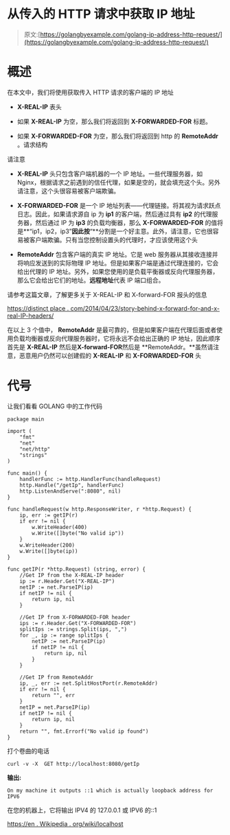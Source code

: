 # 从传入的 HTTP 请求中获取 IP 地址

> 原文:[https://golangbyexample.com/golang-ip-address-http-request/](https://golangbyexample.com/golang-ip-address-http-request/)

# **概述**

在本文中，我们将使用获取传入 HTTP 请求的客户端的 IP 地址

*   **X-REAL-IP** 表头

*   如果 **X-REAL-IP** 为空，那么我们将返回到 **X-FORWARDED-FOR** 标题。

*   如果 **X-FORWARDED-FOR** 为空，那么我们将返回到 http 的 **RemoteAddr** 。请求结构

请注意

*   **X-REAL-IP** 头只包含客户端机器的一个 IP 地址。一些代理服务器，如 Nginx，根据请求之前遇到的信任代理，如果是空的，就会填充这个头。另外请注意，这个头很容易被客户端欺骗。

*   **X-FORWARDED-FOR** 是一个 IP 地址列表——代理链接。将其视为请求跃点日志。因此，如果请求源自 ip 为 **ip1** 的客户端，然后通过具有 **ip2** 的代理服务器，然后通过 IP 为 **ip3** 的负载均衡器，那么 **X-FORWARDED-FOR** 的值将是**“ip1，ip2，ip3”**因此按**“**分割是一个好主意。此外，请注意，它也很容易被客户端欺骗。只有当您控制设置头的代理时，才应该使用这个头

*   **RemoteAddr** 包含客户端的真实 IP 地址。它是 web 服务器从其接收连接并将响应发送到的实际物理 IP 地址。但是如果客户端是通过代理连接的，它会给出代理的 IP 地址。另外，如果您使用的是负载平衡器或反向代理服务器，那么它会给出它们的地址。**远程地址**代表 IP 端口组合。

请参考这篇文章，了解更多关于 X-REAL-IP 和 X-forward-FOR 报头的信息

[https://distinct place . com/2014/04/23/story-behind-x-forward-for-and-x-real-IP-headers/](https://distinctplace.com/2014/04/23/story-behind-x-forwarded-for-and-x-real-ip-headers/)

在以上 3 个值中， **RemoteAddr** 是最可靠的，但是如果客户端在代理后面或者使用负载均衡器或反向代理服务器时，它将永远不会给出正确的 IP 地址，因此顺序首先是 **X-REAL-IP** 然后是**X-forward-FOR**然后是 **RemoteAddr。**虽然请注意，恶意用户仍然可以创建假的 **X-REAL-IP** 和 **X-FORWARDED-FOR** 头

# **代号**

让我们看看 GOLANG 中的工作代码

```
package main

import (
    "fmt"
    "net"
    "net/http"
    "strings"
)

func main() {
    handlerFunc := http.HandlerFunc(handleRequest)
    http.Handle("/getIp", handlerFunc)
    http.ListenAndServe(":8080", nil)
}

func handleRequest(w http.ResponseWriter, r *http.Request) {
    ip, err := getIP(r)
    if err != nil {
        w.WriteHeader(400)
        w.Write([]byte("No valid ip"))
    }
    w.WriteHeader(200)
    w.Write([]byte(ip))
}

func getIP(r *http.Request) (string, error) {
    //Get IP from the X-REAL-IP header
    ip := r.Header.Get("X-REAL-IP")
    netIP := net.ParseIP(ip)
    if netIP != nil {
        return ip, nil
    }

    //Get IP from X-FORWARDED-FOR header
    ips := r.Header.Get("X-FORWARDED-FOR")
    splitIps := strings.Split(ips, ",")
    for _, ip := range splitIps {
        netIP := net.ParseIP(ip)
        if netIP != nil {
            return ip, nil
        }
    }

    //Get IP from RemoteAddr
    ip, _, err := net.SplitHostPort(r.RemoteAddr)
    if err != nil {
        return "", err
    }
    netIP = net.ParseIP(ip)
    if netIP != nil {
        return ip, nil
    }
    return "", fmt.Errorf("No valid ip found")
}
```

打个卷曲的电话

```
curl -v -X  GET http://localhost:8080/getIp
```

**输出:**

```
On my machine it outputs ::1 which is actually loopback address for IPV6
```

在您的机器上，它将输出 IPV4 的 127.0.0.1 或 IPV6 的::1

[https://en . Wikipedia . org/wiki/localhost](https://en.wikipedia.org/wiki/Localhost)